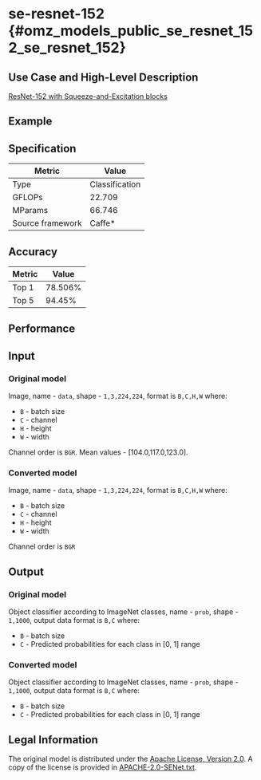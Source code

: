 # se-resnet-152 {#omz_models_public_se_resnet_152_se_resnet_152}

## Use Case and High-Level Description

[ResNet-152 with Squeeze-and-Excitation blocks](https://arxiv.org/abs/1709.01507)

## Example

## Specification

| Metric            | Value         |
|-------------------|---------------|
| Type              | Classification|
| GFLOPs            | 22.709        |
| MParams           | 66.746        |
| Source framework  | Caffe\*       |

## Accuracy

| Metric | Value |
| ------ | ----- |
| Top 1  | 78.506%|
| Top 5  | 94.45% |

## Performance

## Input

### Original model

Image, name - `data`,  shape - `1,3,224,224`, format is `B,C,H,W` where:

- `B` - batch size
- `C` - channel
- `H` - height
- `W` - width

Channel order is `BGR`.
Mean values - [104.0,117.0,123.0].

### Converted model

Image, name - `data`,  shape - `1,3,224,224`, format is `B,C,H,W` where:

- `B` - batch size
- `C` - channel
- `H` - height
- `W` - width

Channel order is `BGR`

## Output

### Original model

Object classifier according to ImageNet classes, name - `prob`,  shape - `1,1000`, output data format is `B,C` where:

- `B` - batch size
- `C` - Predicted probabilities for each class in  [0, 1] range

### Converted model

Object classifier according to ImageNet classes, name - `prob`,  shape - `1,1000`, output data format is `B,C` where:

- `B` - batch size
- `C` - Predicted probabilities for each class in  [0, 1] range

## Legal Information

The original model is distributed under the
[Apache License, Version 2.0](https://raw.githubusercontent.com/hujie-frank/SENet/master/LICENSE).
A copy of the license is provided in [APACHE-2.0-SENet.txt](../licenses/APACHE-2.0-SENet.txt).
